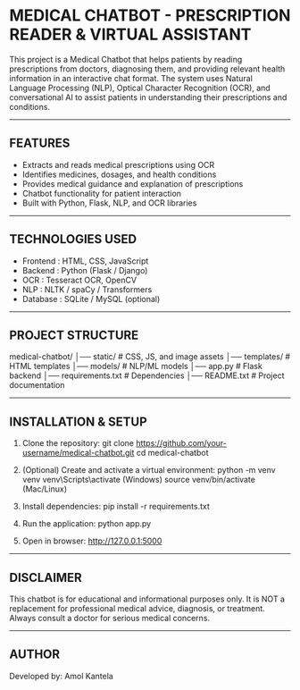 MEDICAL CHATBOT - PRESCRIPTION READER & VIRTUAL ASSISTANT
==========================================================

This project is a Medical Chatbot that helps patients by reading prescriptions from doctors,
diagnosing them, and providing relevant health information in an interactive chat format.
The system uses Natural Language Processing (NLP), Optical Character Recognition (OCR),
and conversational AI to assist patients in understanding their prescriptions and conditions.

----------------------------------------------------------
FEATURES
----------------------------------------------------------
- Extracts and reads medical prescriptions using OCR
- Identifies medicines, dosages, and health conditions
- Provides medical guidance and explanation of prescriptions
- Chatbot functionality for patient interaction
- Built with Python, Flask, NLP, and OCR libraries

----------------------------------------------------------
TECHNOLOGIES USED
----------------------------------------------------------
- Frontend   : HTML, CSS, JavaScript
- Backend    : Python (Flask / Django)
- OCR        : Tesseract OCR, OpenCV
- NLP        : NLTK / spaCy / Transformers
- Database   : SQLite / MySQL (optional)

----------------------------------------------------------
PROJECT STRUCTURE
----------------------------------------------------------
medical-chatbot/
│── static/               # CSS, JS, and image assets
│── templates/            # HTML templates
│── models/               # NLP/ML models
│── app.py                # Flask backend
│── requirements.txt      # Dependencies
│── README.txt            # Project documentation

----------------------------------------------------------
INSTALLATION & SETUP
----------------------------------------------------------
1. Clone the repository:
   git clone https://github.com/your-username/medical-chatbot.git
   cd medical-chatbot

2. (Optional) Create and activate a virtual environment:
   python -m venv venv
   venv\Scripts\activate   (Windows)
   source venv/bin/activate (Mac/Linux)

3. Install dependencies:
   pip install -r requirements.txt

4. Run the application:
   python app.py

5. Open in browser:
   http://127.0.0.1:5000

----------------------------------------------------------
DISCLAIMER
----------------------------------------------------------
This chatbot is for educational and informational purposes only.
It is NOT a replacement for professional medical advice, diagnosis,
or treatment. Always consult a doctor for serious medical concerns.

----------------------------------------------------------
AUTHOR
----------------------------------------------------------
Developed by: Amol Kantela
